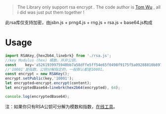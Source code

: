 >The Library only support rsa encrypt . 
>The code author is [Tom Wu](http://www-cs-students.stanford.edu/~tjw/jsbn/) , all i did was just put them together !

此rsa库仅支持加密，由jsbn.js + prng4.js + rng.js + rsa.js + base64.js构成

# Usage

```js
import RSAKey,{hex2b64,linebrk} from './rsa.js';
//key Modulus (hex) 模数，并非公钥。
const    key='a5261939975948bb7a58dffe5ff54e65f0498f9175f5a09288810b8975871e99af3b5dd94057b0fc07535f5f97444504fa35169d461d0d30cf0192e307727c065168c788771c561a9400fb49175e9e6aa4e23fe11af69e9412dd23b0cb6684c4c2429bce139e848ab26d0829073351f4acd36074eafd036a5eb83359d2a698d3';
//'10001'是指数，公钥分解指定的，一般默认都是10001。
const encrypt = new RSAKey();
encrypt.setPublic(key,'10001'); 
let encrypted=encrypt.encrypt(content);
let encryptedBase64=linebrk(hex2b64(encrypted), 64);

console.log(encryptedBase64);
```
注：如果你只有RSA公钥可分解为模数和指数，[在线工具](http://tool.chacuo.net/cryptrsakeyparse)。